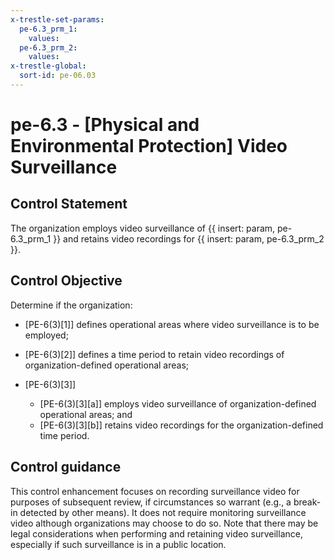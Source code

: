 ```yaml
---
x-trestle-set-params:
  pe-6.3_prm_1:
    values:
  pe-6.3_prm_2:
    values:
x-trestle-global:
  sort-id: pe-06.03
---
```


# pe-6.3 - \[Physical and Environmental Protection\] Video Surveillance

## Control Statement

The organization employs video surveillance of {{ insert: param, pe-6.3_prm_1 }} and retains video recordings for {{ insert: param, pe-6.3_prm_2 }}.

## Control Objective

Determine if the organization:

- \[PE-6(3)[1]\] defines operational areas where video surveillance is to be employed;

- \[PE-6(3)[2]\] defines a time period to retain video recordings of organization-defined operational areas;

- \[PE-6(3)[3]\]

  - \[PE-6(3)[3][a]\] employs video surveillance of organization-defined operational areas; and
  - \[PE-6(3)[3][b]\] retains video recordings for the organization-defined time period.

## Control guidance

This control enhancement focuses on recording surveillance video for purposes of subsequent review, if circumstances so warrant (e.g., a break-in detected by other means). It does not require monitoring surveillance video although organizations may choose to do so. Note that there may be legal considerations when performing and retaining video surveillance, especially if such surveillance is in a public location.
